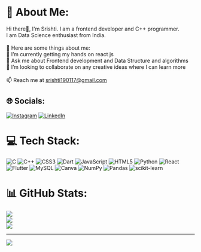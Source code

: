 # 💫 About Me:
Hi there👋, I'm Srishti.  I am a frontend developer and C++ programmer.<br>I am Data Science enthusiast from India.<br><br>💫 Here are some things about me:<br>🔭 I’m currently getting my hands on react js <br>💬 Ask me about Frontend development and Data Structure and algorithms<br>👯 I’m looking to collaborate on any creative ideas where I can learn more<br><br>📫 Reach me at srishti190117@gmail.com


## 🌐 Socials:
[![Instagram](https://img.shields.io/badge/Instagram-%23E4405F.svg?logo=Instagram&logoColor=white)](https://instagram.com/srishtiiiiii5) [![LinkedIn](https://img.shields.io/badge/LinkedIn-%230077B5.svg?logo=linkedin&logoColor=white)](https://linkedin.com/in/srishti-gupta-35583022b) 

# 💻 Tech Stack:
![C](https://img.shields.io/badge/c-%2300599C.svg?style=for-the-badge&logo=c&logoColor=white) ![C++](https://img.shields.io/badge/c++-%2300599C.svg?style=for-the-badge&logo=c%2B%2B&logoColor=white) ![CSS3](https://img.shields.io/badge/css3-%231572B6.svg?style=for-the-badge&logo=css3&logoColor=white) ![Dart](https://img.shields.io/badge/dart-%230175C2.svg?style=for-the-badge&logo=dart&logoColor=white) ![JavaScript](https://img.shields.io/badge/javascript-%23323330.svg?style=for-the-badge&logo=javascript&logoColor=%23F7DF1E) ![HTML5](https://img.shields.io/badge/html5-%23E34F26.svg?style=for-the-badge&logo=html5&logoColor=white) ![Python](https://img.shields.io/badge/python-3670A0?style=for-the-badge&logo=python&logoColor=ffdd54) ![React](https://img.shields.io/badge/react-%2320232a.svg?style=for-the-badge&logo=react&logoColor=%2361DAFB) ![Flutter](https://img.shields.io/badge/Flutter-%2302569B.svg?style=for-the-badge&logo=Flutter&logoColor=white) ![MySQL](https://img.shields.io/badge/mysql-%2300f.svg?style=for-the-badge&logo=mysql&logoColor=white) ![Canva](https://img.shields.io/badge/Canva-%2300C4CC.svg?style=for-the-badge&logo=Canva&logoColor=white) ![NumPy](https://img.shields.io/badge/numpy-%23013243.svg?style=for-the-badge&logo=numpy&logoColor=white) ![Pandas](https://img.shields.io/badge/pandas-%23150458.svg?style=for-the-badge&logo=pandas&logoColor=white) ![scikit-learn](https://img.shields.io/badge/scikit--learn-%23F7931E.svg?style=for-the-badge&logo=scikit-learn&logoColor=white)
# 📊 GitHub Stats:
![](https://github-readme-stats.vercel.app/api?username=Srishtiiiiii5&theme=dark&hide_border=false&include_all_commits=true&count_private=false)<br/>
![](https://github-readme-streak-stats.herokuapp.com/?user=Srishtiiiiii5&theme=dark&hide_border=false)<br/>
![](https://github-readme-stats.vercel.app/api/top-langs/?username=Srishtiiiiii5&theme=dark&hide_border=false&include_all_commits=true&count_private=false&layout=compact)

---
[![](https://visitcount.itsvg.in/api?id=Srishtiiiiii5&icon=0&color=0)](https://visitcount.itsvg.in)

<!-- Proudly created with GPRM ( https://gprm.itsvg.in ) -->

